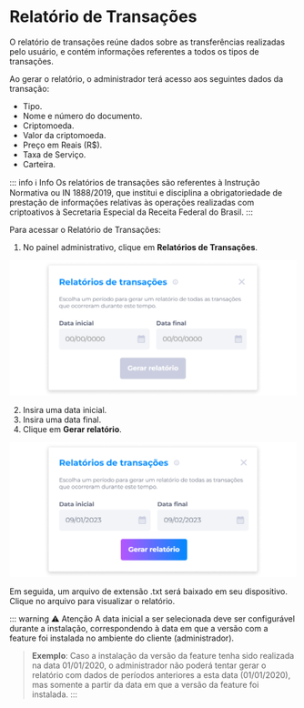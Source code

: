 # Relatório de Transações
O relatório de transações reúne dados sobre as transferências realizadas pelo usuário, e contém informações referentes a todos os tipos de transações.

Ao gerar o relatório, o administrador terá acesso aos seguintes dados da transação:

- Tipo.
- Nome e número do documento.
- Criptomoeda.
- Valor da criptomoeda.
- Preço em Reais (R$).
- Taxa de Serviço.
- Carteira.

::: info ℹ️ <infoblocktitle>Info</infoblocktitle>
<infoblocktext>Os relatórios de transações são referentes à Instrução Normativa ou IN 1888/2019, que institui e disciplina a obrigatoriedade de prestação de informações relativas às operações realizadas com criptoativos à Secretaria Especial da Receita Federal do Brasil.</infoblocktext>
:::

Para acessar o Relatório de Transações:

1. No painel administrativo, clique em **Relatórios de Transações**.

![image](../img/manage_users/users_transactionsreport1.png)

2. Insira uma data inicial.
3. Insira uma data final.
4. Clique em **Gerar relatório**.

![image](../img/manage_users/users_transactionsreport2.png)

Em seguida, um arquivo de extensão .txt será baixado em seu dispositivo. Clique no arquivo para visualizar o relatório.

::: warning ⚠️ <warningblocktitle>Atenção</warningblocktitle>
<warningblocktext>A data inicial a ser selecionada deve ser configurável durante a instalação, correspondendo à data em que a versão com a feature foi instalada no ambiente do cliente (administrador). </warningblocktext>

> <warningblocktext><b>Exemplo</b>: Caso a instalação da versão da feature tenha sido realizada na data 01/01/2020, o administrador não poderá tentar gerar o relatório com dados de períodos anteriores a esta data (01/01/2020), mas somente a partir da data em que a versão da feature foi instalada.</warningblocktext>
:::